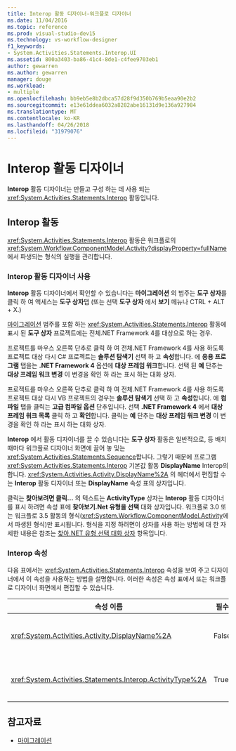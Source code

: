 ```yaml
---
title: Interop 활동 디자이너-워크플로 디자이너
ms.date: 11/04/2016
ms.topic: reference
ms.prod: visual-studio-dev15
ms.technology: vs-workflow-designer
f1_keywords:
- System.Activities.Statements.Interop.UI
ms.assetid: 800a3403-ba86-41c4-8de1-c4fee9703eb1
author: gewarren
ms.author: gewarren
manager: douge
ms.workload:
- multiple
ms.openlocfilehash: bb9eb5e8b2dbca57d28f9d350b769b5eaa90e2b2
ms.sourcegitcommit: e13e61ddea6032a8282abe16131d9e136a927984
ms.translationtype: MT
ms.contentlocale: ko-KR
ms.lasthandoff: 04/26/2018
ms.locfileid: "31979076"
---
```

# <a name="interop-activity-designer"></a>Interop 활동 디자이너

**Interop** 활동 디자이너는 만들고 구성 하는 데 사용 되는 <xref:System.Activities.Statements.Interop> 활동입니다.

## <a name="the-interop-activity"></a>Interop 활동
 <xref:System.Activities.Statements.Interop> 활동은 워크플로의 <xref:System.Workflow.ComponentModel.Activity?displayProperty=fullName>에서 파생되는 형식의 실행을 관리합니다.

### <a name="using-the-interop-activity-designer"></a>Interop 활동 디자이너 사용
 **Interop** 활동 디자이너에서 확인할 수 있습니다는 **마이그레이션** 의 범주는 **도구 상자**를 클릭 하 여 액세스는 **도구 상자**탭 (또는 선택 **도구 상자** 에서 **보기** 메뉴나 CTRL + ALT + X.)

 [마이그레이션](../workflow-designer/migration-activity-designers.md) 범주를 포함 하는 <xref:System.Activities.Statements.Interop> 활동에 표시 된 **도구 상자** 프로젝트에는 전체.NET Framework 4를 대상으로 하는 경우.

 프로젝트를 마우스 오른쪽 단추로 클릭 하 여 전체.NET Framework 4를 사용 하도록 프로젝트 대상 다시 C# 프로젝트는 **솔루션 탐색기** 선택 하 고 **속성**합니다. 에 **응용 프로그램** 탭을는 **.NET Framework 4** 옵션에 **대상 프레임 워크**합니다. 선택 된 **예** 단추는 **대상 프레임 워크 변경** 이 변경을 확인 하 라는 표시 하는 대화 상자.

 프로젝트를 마우스 오른쪽 단추로 클릭 하 여 전체.NET Framework 4를 사용 하도록 프로젝트 대상 다시 VB 프로젝트의 경우는 **솔루션 탐색기** 선택 하 고 **속성**합니다. 에 **컴파일** 탭을 클릭는 **고급 컴파일 옵션** 단추입니다. 선택 **.NET Framework 4** 에서 **대상 프레임 워크 목록** 클릭 하 고 **확인**합니다. 클릭는 **예** 단추는 **대상 프레임 워크 변경** 이 변경을 확인 하 라는 표시 하는 대화 상자.

 **Interop** 에서 활동 디자이너를 끌 수 있습니다는 **도구 상자** 활동은 일반적으로, 등 배치 때마다 워크플로 디자이너 화면에 끌어 놓 및는 <xref:System.Activities.Statements.Sequence>합니다. 그렇기 때문에 프로그램 <xref:System.Activities.Statements.Interop> 기본값 활동 **DisplayName** Interop의 합니다. <xref:System.Activities.Activity.DisplayName%2A> 의 헤더에서 편집할 수는 **Interop** 활동 디자이너 또는 **DisplayName** 속성 표의 상자입니다.

 클릭는 **찾아보려면 클릭...**  의 텍스트는 **ActivityType** 상자는 **Interop** 활동 디자이너를 표시 하려면 속성 표에 **찾아보기.Net 유형을 선택** 대화 상자입니다. 워크플로 3.0 또는 워크플로 3.5 활동의 형식(<xref:System.Workflow.ComponentModel.Activity>에서 파생된 형식)만 표시됩니다. 형식을 지정 하려면이 상자를 사용 하는 방법에 대 한 자세한 내용은 참조는 [찾아.NET 유형 선택 대화 상자](../workflow-designer/browse-and-select-a-dotnet-type-dialog-box.md) 항목입니다.

### <a name="the-interop-properties"></a>Interop 속성
 다음 표에서는 <xref:System.Activities.Statements.Interop> 속성을 보여 주고 디자이너에서 이 속성을 사용하는 방법을 설명합니다. 이러한 속성은 속성 표에서 또는 워크플로 디자이너 화면에서 편집할 수 있습니다.

|속성 이름|필수|용도|
|-------------------|--------------|-----------|
|<xref:System.Activities.Activity.DisplayName%2A>|False|<xref:System.Activities.Statements.Interop> 활동의 이름입니다. 기본값은 Interop입니다. 표시 이름이 꼭 필요하지 않더라도 표시 이름을 사용하는 것이 좋습니다.|
|<xref:System.Activities.Statements.Interop.ActivityType%2A>|True|<xref:System.Activities.Statements.Interop> 활동에 포함된 활동의 형식을 지정합니다. 지정된 이 형식은 <xref:System.Workflow.ComponentModel.Activity>에서 파생된 것이어야 합니다.|

## <a name="see-also"></a>참고자료

- [마이그레이션](../workflow-designer/migration-activity-designers.md)
